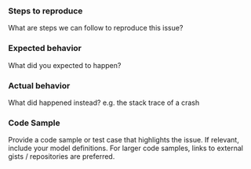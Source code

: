 ### Steps to reproduce

What are steps we can follow to reproduce this issue?

### Expected behavior

What did you expected to happen?

### Actual behavior

What did happened instead?
e.g. the stack trace of a crash

### Code Sample

Provide a code sample or test case that highlights the issue.
If relevant, include your model definitions.
For larger code samples, links to external gists / repositories are preferred.
